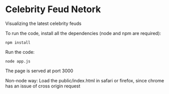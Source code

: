 # Celebrity Feud Netork

Visualizing the latest celebrity feuds

To run the code, install all the dependencies (node and npm are required): 

<code>npm install</code>

Run the code: 

<code>node app.js</code>

The page is served at port 3000


Non-node way:
Load the public/index.html in safari or firefox, since chrome has an issue of cross origin request
